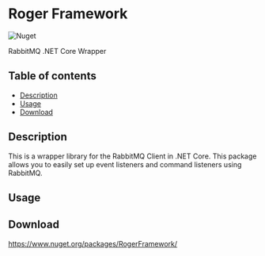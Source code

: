 # Roger Framework 

![Nuget](https://img.shields.io/nuget/v/RogerFramework)

RabbitMQ .NET Core Wrapper

## Table of contents
* [Description](#description)
* [Usage](#Usage)
* [Download](#Download)

## Description

This is a wrapper library for the RabbitMQ Client in .NET Core. This package allows you to easily set up event listeners and command listeners using RabbitMQ.

## Usage


## Download

https://www.nuget.org/packages/RogerFramework/